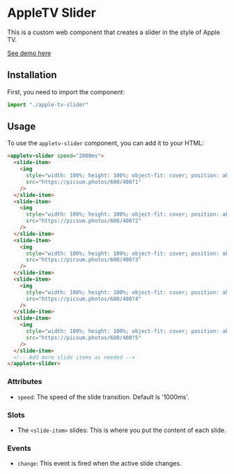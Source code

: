 # AppleTV Slider

This is a custom web component that creates a slider in the style of Apple TV.

[See demo here](https://tflx.github.io/apple-tv-slider/?path=/story/appletv-slider--default)

## Installation

First, you need to import the component:

```typescript
import "./apple-tv-slider"
```

## Usage

To use the `appletv-slider` component, you can add it to your HTML:

```html
<appletv-slider speed="2000ms">
  <slide-item>
    <img
      style="width: 100%; height: 100%; object-fit: cover; position: absolute; top: 0; left: 0;"
      src="https://picsum.photos/600/400?1"
    />
  </slide-item>
  <slide-item>
    <img
      style="width: 100%; height: 100%; object-fit: cover; position: absolute; top: 0; left: 0;"
      src="https://picsum.photos/600/400?2"
    />
  </slide-item>
  <slide-item>
    <img
      style="width: 100%; height: 100%; object-fit: cover; position: absolute; top: 0; left: 0;"
      src="https://picsum.photos/600/400?3"
    />
  </slide-item>
  <slide-item>
    <img
      style="width: 100%; height: 100%; object-fit: cover; position: absolute; top: 0; left: 0;"
      src="https://picsum.photos/600/400?4"
    />
  </slide-item>
  <slide-item>
    <img
      style="width: 100%; height: 100%; object-fit: cover; position: absolute; top: 0; left: 0;"
      src="https://picsum.photos/600/400?5"
    />
  </slide-item>
  <!-- Add more slide items as needed -->
</appletv-slider>
```

### Attributes

- `speed`: The speed of the slide transition. Default is '1000ms'.

### Slots

- The `<slide-item>` slides: This is where you put the content of each slide.

### Events

- `change`: This event is fired when the active slide changes.
